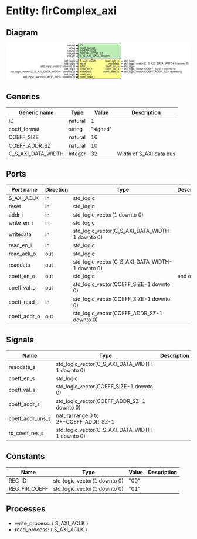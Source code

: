 # Entity: firComplex_axi

## Diagram

![Diagram](firComplex_axi.svg "Diagram")
## Generics

| Generic name       | Type    | Value    | Description              |
| ------------------ | ------- | -------- | ------------------------ |
| ID                 | natural | 1        |                          |
| coeff_format       | string  | "signed" |                          |
| COEFF_SIZE         | natural | 16       |                          |
| COEFF_ADDR_SZ      | natural | 10       |                          |
| C_S_AXI_DATA_WIDTH | integer | 32       | Width of S_AXI data bus  |
## Ports

| Port name    | Direction | Type                                            | Description |
| ------------ | --------- | ----------------------------------------------- | ----------- |
| S_AXI_ACLK   | in        | std_logic                                       |             |
| reset        | in        | std_logic                                       |             |
| addr_i       | in        | std_logic_vector(1 downto 0)                    |             |
| write_en_i   | in        | std_logic                                       |             |
| writedata    | in        | std_logic_vector(C_S_AXI_DATA_WIDTH-1 downto 0) |             |
| read_en_i    | in        | std_logic                                       |             |
| read_ack_o   | out       | std_logic                                       |             |
| readdata     | out       | std_logic_vector(C_S_AXI_DATA_WIDTH-1 downto 0) |             |
| coeff_en_o   | out       | std_logic                                       | end of test |
| coeff_val_o  | out       | std_logic_vector(COEFF_SIZE-1 downto 0)         |             |
| coeff_read_i | in        | std_logic_vector(COEFF_SIZE-1 downto 0)         |             |
| coeff_addr_o | out       | std_logic_vector(COEFF_ADDR_SZ-1 downto 0)      |             |
## Signals

| Name             | Type                                            | Description |
| ---------------- | ----------------------------------------------- | ----------- |
| readdata_s       | std_logic_vector(C_S_AXI_DATA_WIDTH-1 downto 0) |             |
| coeff_en_s       | std_logic                                       |             |
| coeff_val_s      | std_logic_vector(COEFF_SIZE-1 downto 0)         |             |
| coeff_addr_s     | std_logic_vector(COEFF_ADDR_SZ-1 downto 0)      |             |
| coeff_addr_uns_s | natural range 0 to 2**COEFF_ADDR_SZ-1           |             |
| rd_coeff_res_s   | std_logic_vector(C_S_AXI_DATA_WIDTH-1 downto 0) |             |
## Constants

| Name          | Type                         | Value | Description |
| ------------- | ---------------------------- | ----- | ----------- |
| REG_ID        | std_logic_vector(1 downto 0) |  "00" |             |
| REG_FIR_COEFF | std_logic_vector(1 downto 0) |  "01" |             |
## Processes
- write_process: ( S_AXI_ACLK )
- read_process: ( S_AXI_ACLK )
